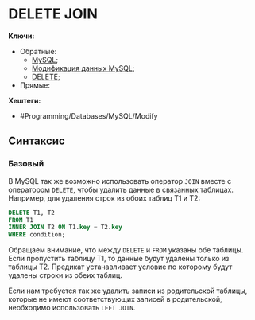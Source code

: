 
# DELETE JOIN

**Ключи:**
- Обратные:
	- [MySQL](MySQL);
	- [Модификация данных MySQL](mysql-modifying-data);
	- [DELETE](mysql-delete);
- Прямые:

**Хештеги:** 
- #Programming/Databases/MySQL/Modify

## Синтаксис

### Базовый

В MySQL так же возможно использовать оператор `JOIN` вместе с оператором `DELETE`, чтобы удалить данные в связанных таблицах. Например, для удаления строк из обоих таблиц Т1 и Т2:

```sql
DELETE T1, T2
FROM T1
INNER JOIN T2 ON T1.key = T2.key
WHERE condition;
```

Обращаем внимание, что между `DELETE` и `FROM` указаны обе таблицы. Если пропустить таблицу Т1, то данные будут удалены только из таблицы Т2. Предикат устанавливает условие по которому будут удалены строки из обеих таблиц.

Если нам требуется так же удалить записи из родительской таблицы, которые не имеют соответствующих записей в родительской, необходимо использовать `LEFT JOIN`.